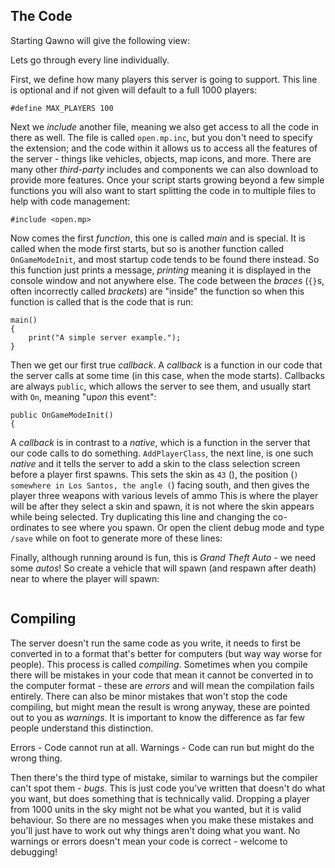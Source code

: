 ## The Code

Starting Qawno will give the following view:



Lets go through every line individually.

First, we define how many players this server is going to support.  This line is optional and if not given will default to a full 1000 players:

```pawn
#define MAX_PLAYERS 100
```

Next we *include* another file, meaning we also get access to all the code in there as well.  The file is called `open.mp.inc`, but you don't need to specify the extension; and the code within it allows us to access all the features of the server - things like vehicles, objects, map icons, and more.  There are many other *third-party* includes and components we can also download to provide more features.  Once your script starts growing beyond a few simple functions you will also want to start splitting the code in to multiple files to help with code management:

```pawn
#include <open.mp>
```

Now comes the first *function*, this one is called *main* and is special.  It is called when the mode first starts, but so is another function called `OnGameModeInit`, and most startup code tends to be found there instead.  So this function just prints a message, *printing* meaning it is displayed in the console window and not anywhere else.  The code between the *braces* (`{}`s, often incorrectly called *brackets*) are "inside" the function so when this function is called that is the code that is run:

```pawn
main()
{
	print("A simple server example.");
}
```

Then we get our first true *callback*.  A *callback* is a function in our code that the server calls at some time (in this case, when the mode starts).  Callbacks are always `public`, which allows the server to see them, and usually start with `On`, meaning "up*on* this event":

```pawn
public OnGameModeInit()
{
```

A *callback* is in contrast to a *native*, which is a function in the server that our code calls to do something.  `AddPlayerClass`, the next line, is one such *native* and it tells the server to add a skin to the class selection screen before a player first spawns.  This sets the skin as `43` (), the position (``) somewhere in Los Santos, the angle (``) facing south, and then gives the player three weapons with various levels of ammo  This is where the player will be after they select a skin and spawn, it is not where the skin appears while being selected.  Try duplicating this line and changing the co-ordinates to see where you spawn.  Or open the client debug mode and type `/save` while on foot to generate more of these lines:


Finally, although running around is fun, this is *Grand Theft Auto* - we need some *autos*!  So create a vehicle that will spawn (and respawn after death) near to where the player will spawn:

```pawn

```

## Compiling

The server doesn't run the same code as you write, it needs to first be converted in to a format that's better for computers (but way way worse for people).  This process is called *compiling*.  Sometimes when you compile there will be mistakes in your code that mean it cannot be converted in to the computer format - these are *errors* and will mean the compilation fails entirely.  There can also be minor mistakes that won't stop the code compiling, but might mean the result is wrong anyway, these are pointed out to you as *warnings*.  It is important to know the difference as far few people understand this distinction.

Errors - Code cannot run at all.
Warnings - Code can run but might do the wrong thing.

Then there's the third type of mistake, similar to warnings but the compiler can't spot them - *bugs*.  This is just code you've written that doesn't do what you want, but does something that is technically valid.  Dropping a player from 1000 units in the sky might not be what you wanted, but it is valid behaviour.  So there are no messages when you make these mistakes and you'll just have to work out why things aren't doing what you want.  No warnings or errors doesn't mean your code is correct - welcome to debugging!

